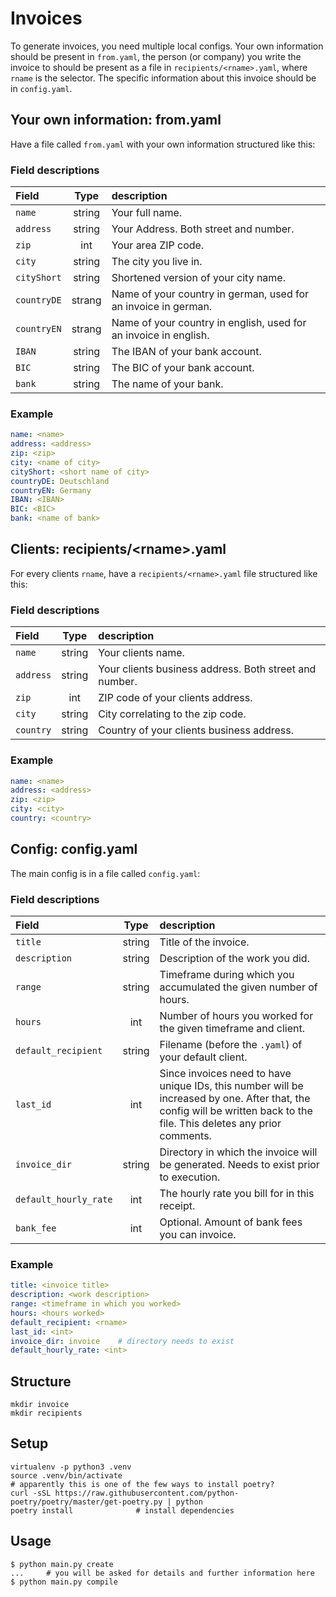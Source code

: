 # Invoices
To generate invoices, you need multiple local configs. Your own information
should be present in `from.yaml`, the person (or company) you write the invoice
to should be present as a file in `recipients/<rname>.yaml`, where `rname` is
the selector. The specific information about this invoice should be in
`config.yaml`.

## Your own information: from.yaml
Have a file called `from.yaml` with your own information structured like this:

### Field descriptions
| Field | Type | description |
|:---|:---:|:---|
| `name`        | string    | Your full name.    |
| `address`     | string    | Your Address. Both street and number. |
| `zip`         | int       | Your area ZIP code.   |
| `city`        | string    | The city you live in. |
| `cityShort`   | string    | Shortened version of your city name.  |
| `countryDE`   | strang    | Name of your country in german, used for an invoice in german. |
| `countryEN`   | strang    | Name of your country in english, used for an invoice in english. |
| `IBAN`        | string    | The IBAN of your bank account.    |
| `BIC`         | string    | The BIC of your bank account. |
| `bank`        | string    | The name of your bank.    |

### Example
```from.yaml
name: <name>
address: <address>
zip: <zip>
city: <name of city>
cityShort: <short name of city>
countryDE: Deutschland
countryEN: Germany
IBAN: <IBAN>
BIC: <BIC>
bank: <name of bank>
```

## Clients: recipients/\<rname\>.yaml
For every clients `rname`, have a `recipients/<rname>.yaml` file structured
like this:

### Field descriptions
| Field | Type | description |
|:---|:---:|:---|
| `name`        | string    | Your clients name. |
| `address`     | string    | Your clients business address. Both street and number. |
| `zip`         | int       | ZIP code of your clients address.   |
| `city`        | string    | City correlating to the zip code. |
| `country`     | string    | Country of your clients business address. |
<!--
| `IBAN`        | string    | The IBAN of your bank account.    |
| `BIC`         | string    | The BIC of your bank account. |
| `bank`        | string    | The name of your bank.    |
-->

### Example
```recipients/<rname>.yaml
name: <name>
address: <address>
zip: <zip>
city: <city>
country: <country>
```


## Config: config.yaml
The main config is in a file called `config.yaml`:

### Field descriptions
| Field | Type | description |
|:---|:---:|:---|
| `title`               | string    | Title of the invoice. |
| `description`         | string    | Description of the work you did.  |
| `range`               | string    | Timeframe during which you accumulated the given number of hours. |
| `hours`               | int       | Number of hours you worked for the given timeframe and client. |
| `default_recipient`   | string    | Filename (before the `.yaml`) of your default client. |
| `last_id`             | int       | Since invoices need to have unique IDs, this number will be increased by one. After that, the config will be written back to the file. This deletes any prior comments. |
| `invoice_dir`         | string    | Directory in which the invoice will be generated. Needs to exist prior to execution. |
| `default_hourly_rate` | int       | The hourly rate you bill for in this receipt. |
| `bank_fee`            | int       | Optional. Amount of bank fees you can invoice.    |

### Example
```config.yaml
title: <invoice title>
description: <work description>
range: <timeframe in which you worked>
hours: <hours worked>
default_recipient: <rname>
last_id: <int>
invoice_dir: invoice    # directory needs to exist
default_hourly_rate: <int>
```

## Structure
```
mkdir invoice
mkdir recipients
```

## Setup
```
virtualenv -p python3 .venv
source .venv/bin/activate
# apparently this is one of the few ways to install poetry?
curl -sSL https://raw.githubusercontent.com/python-poetry/poetry/master/get-poetry.py | python
poetry install              # install dependencies
```


## Usage

```
$ python main.py create
...     # you will be asked for details and further information here
$ python main.py compile
```
